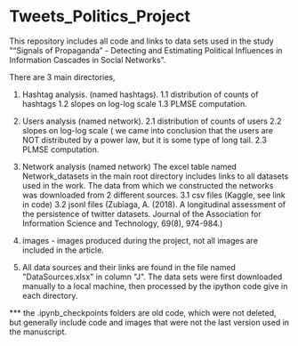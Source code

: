 # Tweets_Politics_Project
This repository includes all code and links to data sets used in the study "“Signals of Propaganda” - Detecting and Estimating Political
Influences in Information Cascades in Social Networks".

There are 3 main directories, 
1. Hashtag analysis. (named hashtags). 
  1.1 distribution of counts of hashtags
  1.2 slopes on log-log scale
  1.3 PLMSE computation.
   
2. Users analysis (named network).
   2.1 distribution of counts of users
   2.2 slopes on log-log scale ( we came into conclusion that the users are NOT distributed by a power law, but it is some type of long tail.
   2.3 PLMSE computation.

3. Network analysis (named network)
The excel table named Network_datasets in the main root directory includes links to all datasets used in the work.
The data from which we constructed the networks was downloaded from 2 different sources.
   3.1 csv files (Kaggle, see link in code)
   3.2 jsonl files (Zubiaga, A. (2018). A longitudinal assessment of the persistence of twitter datasets. Journal of the Association for Information Science and Technology, 69(8), 974-984.)

4. images - images produced during the project, not all images are included in the article.

5. All data sources and their links are found in the file named "DataSources.xlsx" in column "J".
   The data sets were first downloaded manually to a local machine, then processed by the ipython code give in each directory.

*** the .ipynb_checkpoints folders are old code, which were not deleted, but generally include code and images that were not the last version used in the manuscript.

   
